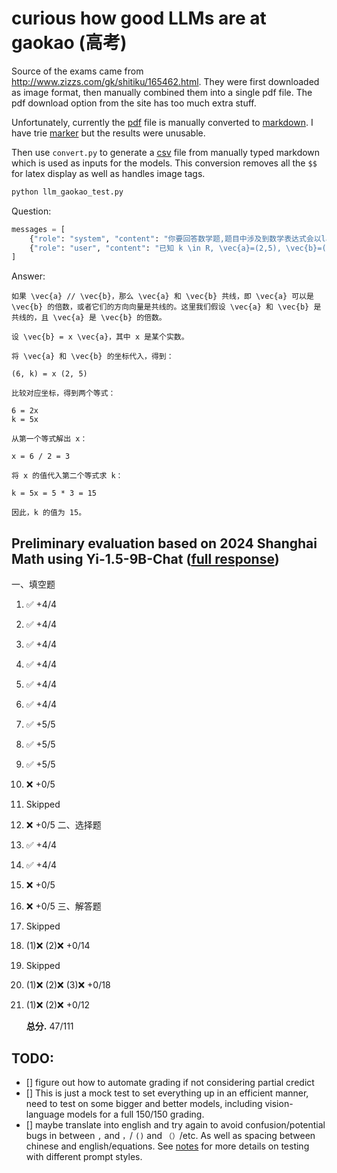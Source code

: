 # curious how good LLMs are at gaokao (高考)

Source of the exams came from http://www.zizzs.com/gk/shitiku/165462.html. They were first downloaded as image format, then manually combined them 
into a single pdf file. The pdf download option from the site has too much extra stuff.

Unfortunately, currently the [pdf](data/2024_math_shanghai/exam_with_answer.pdf) file is manually converted to 
[markdown](data/2024_math_shanghai/exam_with_answer.md). I have trie [marker](https://github.com/VikParuchuri/marker) but the results were 
unusable.

Then use `convert.py` to generate a [csv](data/2024_math_shanghai/exam_with_answer.csv) file from manually typed markdown which is used as inputs for 
the models. This conversion removes all the `$$` for latex display as well as handles image tags. 

```python
python llm_gaokao_test.py
```

Question:
```python
messages = [
    {"role": "system", "content": "你要回答数学题,题目中涉及到数学表达式会以latex的方式来体现,你在回答时如果要用到数学表达式也用latex代码回复。"},
    {"role": "user", "content": "已知 k \in R, \vec{a}=(2,5), \vec{b}=(6,k), \vec{a} // \vec{b}, 则k的值为?"},
]
```

Answer:
```text
如果 \vec{a} // \vec{b}，那么 \vec{a} 和 \vec{b} 共线，即 \vec{a} 可以是 \vec{b} 的倍数，或者它们的方向向量是共线的。这里我们假设 \vec{a} 和 \vec{b} 是共线的，且 \vec{a} 是 \vec{b} 的倍数。

设 \vec{b} = x \vec{a}，其中 x 是某个实数。

将 \vec{a} 和 \vec{b} 的坐标代入，得到：

(6, k) = x (2, 5)

比较对应坐标，得到两个等式：

6 = 2x
k = 5x

从第一个等式解出 x：

x = 6 / 2 = 3

将 x 的值代入第二个等式求 k：

k = 5x = 5 * 3 = 15

因此，k 的值为 15。
```

## Preliminary evaluation based on 2024 Shanghai Math using Yi-1.5-9B-Chat ([full response](response/2024_math_shanghai.txt))

一、填空题
1. ✅ +4/4
2. ✅ +4/4
3. ✅ +4/4
4. ✅ +4/4
5. ✅ +4/4
6. ✅ +4/4
7. ✅ +5/5
8. ✅ +5/5
9. ✅ +5/5
10. ❌ +0/5
11. Skipped
12. ❌ +0/5
二、选择题
13. ✅ +4/4
14. ✅ +4/4
15. ❌ +0/5
16. ❌ +0/5
三、解答题
17. Skipped
18. (1)❌ (2)❌ +0/14
19. Skipped
20. (1)❌ (2)❌ (3)❌ +0/18
21. (1)❌ (2)❌ +0/12

    __总分.__  47/111

## TODO: 
- [] figure out how to automate grading if not considering partial credict
- [] This is just a mock test to set everything up in an efficient manner, need to test on some bigger and better models, including vision-language models for a full 150/150 grading.
- [] maybe translate into english and try again to avoid confusion/potential bugs in between `,` and `，`/ `()` and `（）`/etc. As well as spacing between chinese and english/equations. See [notes](notes.md) for more details on testing with different prompt styles.